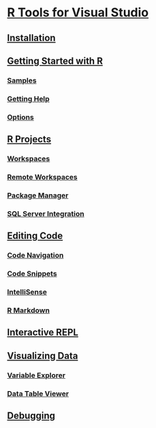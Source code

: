 # [R Tools for Visual Studio](index.md)
## [Installation](installation.md)
## [Getting Started with R](getting-started-with-r.md)
### [Samples](getting-started-samples.md)
### [Getting Help](getting-started-help.md)
### [Options](options.md)
## [R Projects](projects.md)
### [Workspaces](workspaces.md)
### [Remote Workspaces](workspaces-remote.md)
### [Package Manager](package-manager.md)
### [SQL Server Integration](sql-server.md)
## [Editing Code](code-editing.md)
### [Code Navigation](code-navigation.md)
### [Code Snippets](code-snippets.md)
### [IntelliSense](code-intellisense.md)
### [R Markdown](rmarkdown.md)
## [Interactive REPL](interactive-repl.md)
## [Visualizing Data](visualize-data.md)
### [Variable Explorer](variable-explorer.md)
### [Data Table Viewer](data-table-viewer.md)
## [Debugging](debugging.md)